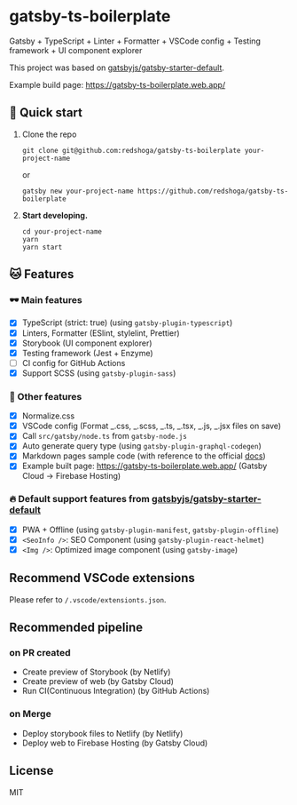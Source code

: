 # gatsby-ts-boilerplate

Gatsby + TypeScript + Linter + Formatter + VSCode config + Testing framework + UI component explorer

This project was based on [gatsbyjs/gatsby-starter-default](https://github.com/gatsbyjs/gatsby-starter-default).

Example build page: https://gatsby-ts-boilerplate.web.app/

## 🚀 Quick start

1.  Clone the repo

    ```shell
    git clone git@github.com:redshoga/gatsby-ts-boilerplate your-project-name
    ```

    or

    ```shell
    gatsby new your-project-name https://github.com/redshoga/gatsby-ts-boilerplate
    ```

2.  **Start developing.**

    ```shell
    cd your-project-name
    yarn
    yarn start
    ```

## 🐱 Features

### 🕶 Main features

- [x] TypeScript (strict: true) (using `gatsby-plugin-typescript`)
- [x] Linters, Formatter (ESlint, stylelint, Prettier)
- [x] Storybook (UI component explorer)
- [x] Testing framework (Jest + Enzyme)
- [ ] CI config for GitHub Actions
- [x] Support SCSS (using `gatsby-plugin-sass`)

### 🏹 Other features

- [x] Normalize.css
- [x] VSCode config (Format _.css, _.scss, _.ts, _.tsx, _.js, _.jsx files on save)
- [x] Call `src/gatsby/node.ts` from `gatsby-node.js`
- [x] Auto generate query type (using `gatsby-plugin-graphql-codegen`)
- [x] Markdown pages sample code (with reference to the official [docs](https://www.gatsbyjs.org/docs/adding-markdown-pages/))
- [x] Example built page: https://gatsby-ts-boilerplate.web.app/ (Gatsby Cloud -> Firebase Hosting)

### 🔥 Default support features from [gatsbyjs/gatsby-starter-default](https://github.com/gatsbyjs/gatsby-starter-default)

- [x] PWA + Offline (using `gatsby-plugin-manifest`, `gatsby-plugin-offline`)
- [x] `<SeoInfo />`: SEO Component (using `gatsby-plugin-react-helmet`)
- [x] `<Img />`: Optimized image component (using `gatsby-image`)

## Recommend VSCode extensions

Please refer to `/.vscode/extensionts.json`.

## Recommended pipeline

### on PR created

- Create preview of Storybook (by Netlify)
- Create preview of web (by Gatsby Cloud)
- Run CI(Continuous Integration) (by GitHub Actions)

### on Merge

- Deploy storybook files to Netlify (by Netlify)
- Deploy web to Firebase Hosting (by Gatsby Cloud)

## License

MIT
